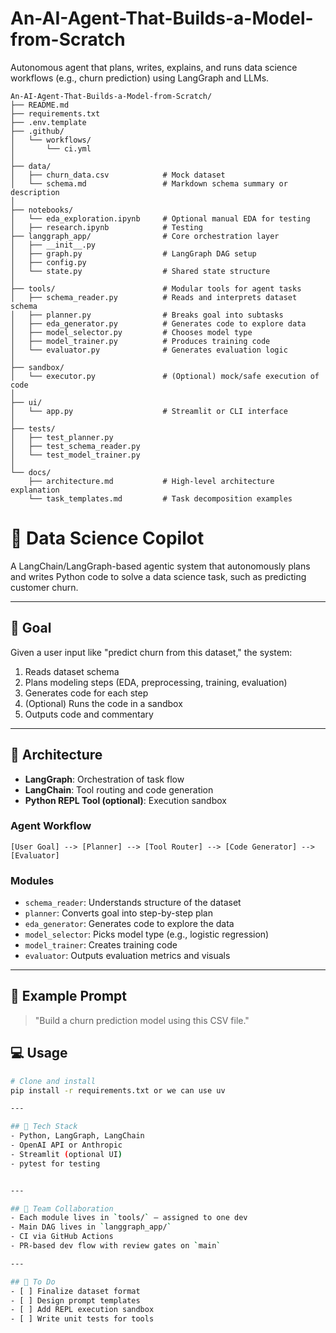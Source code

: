 # An-AI-Agent-That-Builds-a-Model-from-Scratch
Autonomous agent that plans, writes, explains, and runs data science workflows (e.g., churn prediction) using LangGraph and LLMs.

```
An-AI-Agent-That-Builds-a-Model-from-Scratch/
├── README.md
├── requirements.txt
├── .env.template
├── .github/
│   └── workflows/
│       └── ci.yml
│
├── data/
│   ├── churn_data.csv            # Mock dataset
│   └── schema.md                 # Markdown schema summary or description
│
├── notebooks/
│   └── eda_exploration.ipynb     # Optional manual EDA for testing
│   ├── research.ipynb            # Testing 
├── langgraph_app/                # Core orchestration layer
│   ├── __init__.py
│   ├── graph.py                  # LangGraph DAG setup
│   ├── config.py
│   └── state.py                  # Shared state structure
│
├── tools/                        # Modular tools for agent tasks
│   ├── schema_reader.py          # Reads and interprets dataset schema
│   ├── planner.py                # Breaks goal into subtasks
│   ├── eda_generator.py          # Generates code to explore data
│   ├── model_selector.py         # Chooses model type
│   ├── model_trainer.py          # Produces training code
│   └── evaluator.py              # Generates evaluation logic
│
├── sandbox/
│   └── executor.py               # (Optional) mock/safe execution of code
│
├── ui/
│   └── app.py                    # Streamlit or CLI interface
│
├── tests/
│   ├── test_planner.py
│   ├── test_schema_reader.py
│   └── test_model_trainer.py
│
└── docs/
    ├── architecture.md           # High-level architecture explanation
    └── task_templates.md         # Task decomposition examples
```

# 🤖 Data Science Copilot

A LangChain/LangGraph-based agentic system that autonomously plans and writes Python code to solve a data science task, such as predicting customer churn.

---

## 🚀 Goal
Given a user input like "predict churn from this dataset," the system:
1. Reads dataset schema
2. Plans modeling steps (EDA, preprocessing, training, evaluation)
3. Generates code for each step
4. (Optional) Runs the code in a sandbox
5. Outputs code and commentary

---

## 🧱 Architecture

- **LangGraph**: Orchestration of task flow
- **LangChain**: Tool routing and code generation
- **Python REPL Tool (optional)**: Execution sandbox

### Agent Workflow
```
[User Goal] --> [Planner] --> [Tool Router] --> [Code Generator] --> [Evaluator]
```

### Modules
- `schema_reader`: Understands structure of the dataset
- `planner`: Converts goal into step-by-step plan
- `eda_generator`: Generates code to explore the data
- `model_selector`: Picks model type (e.g., logistic regression)
- `model_trainer`: Creates training code
- `evaluator`: Outputs evaluation metrics and visuals

---

## 🧪 Example Prompt
> "Build a churn prediction model using this CSV file."

## 💻 Usage
```bash
# Clone and install
pip install -r requirements.txt or we can use uv

---

## 🧰 Tech Stack
- Python, LangGraph, LangChain
- OpenAI API or Anthropic
- Streamlit (optional UI)
- pytest for testing


---

## 👥 Team Collaboration
- Each module lives in `tools/` — assigned to one dev
- Main DAG lives in `langgraph_app/`
- CI via GitHub Actions 
- PR-based dev flow with review gates on `main`

---

## 📌 To Do
- [ ] Finalize dataset format
- [ ] Design prompt templates
- [ ] Add REPL execution sandbox
- [ ] Write unit tests for tools
